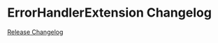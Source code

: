 # ErrorHandlerExtension Changelog

[Release Changelog](https://github.com/spryker/error-handler-extension/releases)
